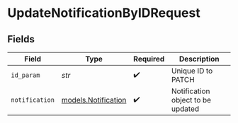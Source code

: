 # UpdateNotificationByIDRequest


## Fields

| Field                                            | Type                                             | Required                                         | Description                                      |
| ------------------------------------------------ | ------------------------------------------------ | ------------------------------------------------ | ------------------------------------------------ |
| `id_param`                                       | *str*                                            | :heavy_check_mark:                               | Unique ID to PATCH                               |
| `notification`                                   | [models.Notification](../models/notification.md) | :heavy_check_mark:                               | Notification object to be updated                |
